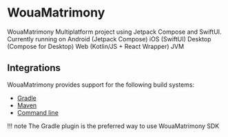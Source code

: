 # WouaMatrimony  

[comment]: <> ([![official Woualabs project]&#40;https://jb.gg/badges/official.svg&#41;]&#40;https://confluence.jetbrains.com/display/ALL/JetBrains+on+GitHub&#41; [![TeamCity &#40;build status&#41;]&#40;https://teamcity.jetbrains.com/app/rest/builds/buildType:&#40;id:Kotlin_Dokka_DokkaAntMavenGradle&#41;/statusIcon&#41;]&#40;https://teamcity.jetbrains.com/viewType.html?buildTypeId=Kotlin_Dokka_DokkaAntMavenGradle&branch_KotlinTools_Dokka=%3Cdefault%3E&tab=buildTypeStatusDiv&#41; )

WouaMatrimony Multiplatform project using Jetpack Compose and SwiftUI. Currently running on
Android (Jetpack Compose)
iOS (SwiftUI)
Desktop (Compose for Desktop)
Web (Kotlin/JS + React Wrapper)
JVM

## Integrations
WouaMatrimony provides support for the following build systems:

* [Gradle](user_guide/gradle/usage.md)
* [Maven](user_guide/maven/usage.md)
* [Command line](user_guide/cli/usage.md)

!!! note
    The Gradle plugin is the preferred way to use WouaMatrimony SDK
